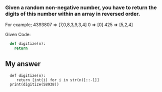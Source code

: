### Given a random non-negative number, you have to return the digits of this number within an array in reversed order.

For example; 
      4393807 => [7,0,8,3,9,3,4]
      0 => [0]
      425 => [5,2,4]
      
  Given Code: 

```python
  def digitize(n):
    return
  ```

##   My answer
  ```python3
    def digitize(n):
       return [int(i) for i in str(n)[::-1]]
    print(digitize(58938))
```
